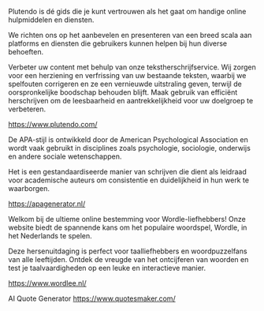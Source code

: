 Plutendo is dé gids die je kunt vertrouwen als het gaat om handige online hulpmiddelen en diensten.

We richten ons op het aanbevelen en presenteren van een breed scala aan platforms en diensten die gebruikers kunnen helpen bij hun diverse behoeften.

Verbeter uw content met behulp van onze tekstherschrijfservice. Wij zorgen voor een herziening en verfrissing van uw bestaande teksten, waarbij we spelfouten corrigeren en ze een vernieuwde uitstraling geven, terwijl de oorspronkelijke boodschap behouden blijft. Maak gebruik van efficiënt herschrijven om de leesbaarheid en aantrekkelijkheid voor uw doelgroep te verbeteren.

https://www.plutendo.com/


De APA-stijl is ontwikkeld door de American Psychological Association en wordt vaak gebruikt in disciplines zoals psychologie, sociologie, onderwijs en andere sociale wetenschappen. 

Het is een gestandaardiseerde manier van schrijven die dient als leidraad voor academische auteurs om consistentie en duidelijkheid in hun werk te waarborgen.

https://apagenerator.nl/


Welkom bij de ultieme online bestemming voor Wordle-liefhebbers! Onze website biedt de spannende kans om het populaire woordspel, Wordle, in het Nederlands te spelen.

Deze hersenuitdaging is perfect voor taalliefhebbers en woordpuzzelfans van alle leeftijden. Ontdek de vreugde van het ontcijferen van woorden en test je taalvaardigheden op een leuke en interactieve manier.

https://www.wordlee.nl/

AI Quote Generator
https://www.quotesmaker.com/
